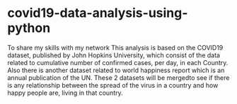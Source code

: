 # covid19-data-analysis-using-python
To share my skills with my network
This analysis is based on the COVID19 dataset, published by John Hopkins University, which consist of the data related to cumulative number of confirmed cases, per day, in each Country. 
Also there is another dataset related to world happiness report which is an annual publication of the UN. These 2 datasets will be mergedto see if
there is any relationship between the spread of the virus in a country and how happy people are, living in that country.
